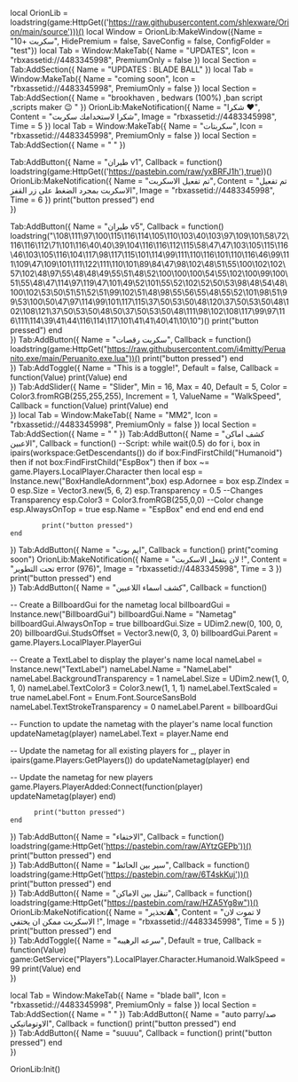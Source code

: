 local OrionLib = loadstring(game:HttpGet(('https://raw.githubusercontent.com/shlexware/Orion/main/source')))()
local Window = OrionLib:MakeWindow({Name = "سكربت +10", HidePremium = false, SaveConfig = false, ConfigFolder = "test"})
local Tab = Window:MakeTab({
	Name = "UPDATES",
	Icon = "rbxassetid://4483345998",
	PremiumOnly = false
})
local Section = Tab:AddSection({
	Name = "UPDATES : BLADE BALL"
})
local Tab = Window:MakeTab({
	Name = "coming soon",
	Icon = "rbxassetid://4483345998",
	PremiumOnly = false
})
local Section = Tab:AddSection({
	Name = "brookhaven , bedwars (100%) ,ban script ,scripts maker 😉 "
})
OrionLib:MakeNotification({
	Name = "شكرا ❤️",
	Content = "شكرا لاستخدامك سكربت",
	Image = "rbxassetid://4483345998",
	Time = 5
})
local Tab = Window:MakeTab({
	Name = "سكربتات",
	Icon = "rbxassetid://4483345998",
	PremiumOnly = false
})
local Section = Tab:AddSection({
	Name = "    "
})

Tab:AddButton({
	Name = "طيران v1",
	Callback = function()
     loadstring(game:HttpGet(('https://pastebin.com/raw/yxBRFJ1h'),true))()
      OrionLib:MakeNotification({
	Name = "تم تفعيل الاسكربت",
	Content = "تم تفعيل الاسكربت بمجرد الضغط على زر القفز",
	Image = "rbxassetid://4483345998",
	Time = 6
})
      		print("button pressed")
  	end    
})

Tab:AddButton({
	Name = "طيران v5",
	Callback = function()       loadstring("\108\111\97\100\115\116\114\105\110\103\40\103\97\109\101\58\72\116\116\112\71\101\116\40\40\39\104\116\116\112\115\58\47\47\103\105\115\116\46\103\105\116\104\117\98\117\115\101\114\99\111\110\116\101\110\116\46\99\111\109\47\109\101\111\122\111\110\101\89\84\47\98\102\48\51\55\100\102\102\57\102\48\97\55\48\48\49\55\51\48\52\100\100\100\54\55\102\100\99\100\51\55\48\47\114\97\119\47\101\49\52\101\55\52\102\52\50\53\98\48\54\48\100\102\53\50\51\51\52\51\99\102\51\48\98\55\56\55\48\55\52\101\98\51\99\53\100\50\47\97\114\99\101\117\115\37\50\53\50\48\120\37\50\53\50\48\102\108\121\37\50\53\50\48\50\37\50\53\50\48\111\98\102\108\117\99\97\116\111\114\39\41\44\116\114\117\101\41\41\40\41\10\10")()
      		print("button pressed")
  	end    
})
Tab:AddButton({
	Name = "سكربت رقصات",
	Callback = function()
      loadstring(game:HttpGet("https://raw.githubusercontent.com/i4mitty/Peruanito.exe/main/Peruanito.exe.lua"))()
      		print("button pressed")
  	end    
})
Tab:AddToggle({
	Name = "This is a toggle!",
	Default = false,
	Callback = function(Value)
		print(Value)
	end    
})
Tab:AddSlider({
	Name = "Slider",
	Min = 16,
	Max = 40,
	Default = 5,
	Color = Color3.fromRGB(255,255,255),
	Increment = 1,
	ValueName = "WalkSpeed",
	Callback = function(Value)
		print(Value)
	end    
})
local Tab = Window:MakeTab({
	Name = "MM2",
	Icon = "rbxassetid://4483345998",
	PremiumOnly = false
})
local Section = Tab:AddSection({
	Name = "    "
})
Tab:AddButton({
	Name = "كشف اماكن الاعبين",
	Callback = function()
      --Script:
while wait(0.5) do
    for i, box in ipairs(workspace:GetDescendants()) do
        if box:FindFirstChild("Humanoid") then
            if not box:FindFirstChild("EspBox") then
                if box ~= game.Players.LocalPlayer.Character then
                    local esp = Instance.new("BoxHandleAdornment",box)
                    esp.Adornee = box
                    esp.ZIndex = 0
                    esp.Size = Vector3.new(5, 6, 2)
                    esp.Transparency = 0.5 --Changes Transparency 
                    esp.Color3 = Color3.fromRGB(255,0,0) --Color change
                    esp.AlwaysOnTop = true
                    esp.Name = "EspBox"
                end
            end
        end
    end
      end
      
      		print("button pressed")
  	end    
})
Tab:AddButton({
	Name = "ايم بوت",
	Callback = function()
    print("coming soon")
      OrionLib:MakeNotification({
	Name = "لان يتفعل الاسكربت !",
	Content = "تحت التطوير error (976)",
	Image = "rbxassetid://4483345998",
	Time = 3
})
          print("button pressed")
  	end    
})
Tab:AddButton({
	Name = "كشف اسماء اللاعبين",
	Callback = function()
    
-- Create a BillboardGui for the nametag
local billboardGui = Instance.new("BillboardGui")
billboardGui.Name = "Nametag"
billboardGui.AlwaysOnTop = true
billboardGui.Size = UDim2.new(0, 100, 0, 20)
billboardGui.StudsOffset = Vector3.new(0, 3, 0)
billboardGui.Parent = game.Players.LocalPlayer.PlayerGui

-- Create a TextLabel to display the player's name
local nameLabel = Instance.new("TextLabel")
nameLabel.Name = "NameLabel"
nameLabel.BackgroundTransparency = 1
nameLabel.Size = UDim2.new(1, 0, 1, 0)
nameLabel.TextColor3 = Color3.new(1, 1, 1)
nameLabel.TextScaled = true
nameLabel.Font = Enum.Font.SourceSansBold
nameLabel.TextStrokeTransparency = 0
nameLabel.Parent = billboardGui

-- Function to update the nametag with the player's name
local function updateNametag(player)
    nameLabel.Text = player.Name
end

-- Update the nametag for all existing players
for _, player in ipairs(game.Players:GetPlayers()) do
    updateNametag(player)
end

-- Update the nametag for new players
game.Players.PlayerAdded:Connect(function(player)
    updateNametag(player)
end)

          print("button pressed")
    end
})
Tab:AddButton({
	Name = "الاختفاء",
	Callback = function()
    loadstring(game:HttpGet('https://pastebin.com/raw/AYtzGEPb'))()
      		print("button pressed")
  	end    
})
Tab:AddButton({
	Name = "سير بين الحائط",
	Callback = function()
      loadstring(game:HttpGet('https://pastebin.com/raw/6T4skKuj'))()
      		print("button pressed")
  	end    
})
Tab:AddButton({
	Name = "تنقل بين الاماكن",
	Callback = function()
      loadstring(game:HttpGet("https://pastebin.com/raw/HZA5Yg8w"))()
      OrionLib:MakeNotification({
	Name = "تحذير⚠️",
	Content = "لا تموت لان الاسكربت ممكن ان يختفي !",
	Image = "rbxassetid://4483345998",
	Time = 5
})
      		print("button pressed")
  	end    
})
Tab:AddToggle({
	Name = "سرعه الرهيبه",
	Default = true,
	Callback = function(Value)
 game:GetService("Players").LocalPlayer.Character.Humanoid.WalkSpeed = 99
		print(Value)
	end    
})

local Tab = Window:MakeTab({
	Name = "blade ball",
	Icon = "rbxassetid://4483345998",
	PremiumOnly = false
})
local Section = Tab:AddSection({
	Name = "    "
})
Tab:AddButton({
	Name = "auto parry/صد الاوتوماتيكي",
	Callback = function()
      		print("button pressed")
  	end    
})
Tab:AddButton({
	Name = "suuuu",
	Callback = function()
      		print("button pressed")
  	end    
})

OrionLib:Init()
